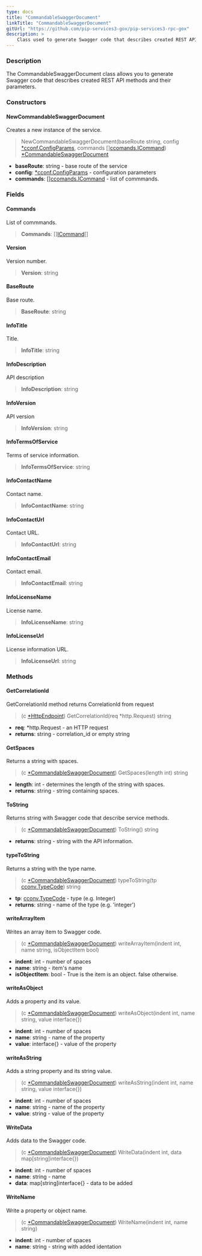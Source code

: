 ```yaml
---
type: docs
title: "CommandableSwaggerDocument"
linkTitle: "CommandableSwaggerDocument"
gitUrl: "https://github.com/pip-services3-gox/pip-services3-rpc-gox"
description: >
    Class used to generate Swagger code that describes created REST API methods and their parameters. 
---
```


### Description

The CommandableSwaggerDocument class allows you to generate Swagger code that describes created REST API methods and their parameters. 

### Constructors

#### NewCommandableSwaggerDocument
Creates a new instance of the service.

> NewCommandableSwaggerDocument(baseRoute string, config [*cconf.ConfigParams](../../../commons/config/config_params), commands [][ccomands.ICommand](../../../commons/commands/icommand)) [*CommandableSwaggerDocument]()

- **baseRoute**: string - base route of the service
- **config**: [*cconf.ConfigParams](../../../commons/config/config_params) - configuration parameters 
- **commands**: [][ccomands.ICommand](../../../commons/commands/icommand) - list of commmands.

### Fields

<span class="hide-title-link">

#### Commands
List of commmands.
> **Commands**: [][ICommand](../../../commons/commands/icommand)[]

#### Version
Version number.
> **Version**: string

#### BaseRoute
Base route.
> **BaseRoute**: string

#### InfoTitle
Title.
> **InfoTitle**: string

#### InfoDescription
API description
> **InfoDescription**: string

#### InfoVersion
API version
> **InfoVersion**: string

#### InfoTermsOfService
Terms of service information.
> **InfoTermsOfService**: string

#### InfoContactName
Contact name.
> **InfoContactName**: string

#### InfoContactUrl
Contact URL.
> **InfoContactUrl**: string

#### InfoContactEmail
Contact email.
> **InfoContactEmail**: string

#### InfoLicenseName
License name.
> **InfoLicenseName**: string

#### InfoLicenseUrl
License information URL.
> **InfoLicenseUrl**: string

</span>


### Methods

#### GetCorrelationId
GetCorrelationId method returns CorrelationId from request

> (c [*HttpEndpoint]()) GetCorrelationId(req *http.Request) string

- **req**: *http.Request - an HTTP request
- **returns**: string - correlation_id or empty string

#### GetSpaces
Returns a string with spaces.

> (c [*CommandableSwaggerDocument]()) GetSpaces(length int) string

- **length**: int - determines the length of the string with spaces.
- **returns**: string - string containing spaces.


#### ToString
Returns string with Swagger code that describe service methods.

> (c [*CommandableSwaggerDocument]()) ToString() string

- **returns**: string - string with the API information.


#### typeToString
Returns a string with the type name.

> (c [*CommandableSwaggerDocument]()) typeToString(tp [cconv.TypeCode](../../../commons/convert/type_code)) string

- **tp**: [cconv.TypeCode](../../../commons/convert/type_code) - type (e.g. Integer)
- **returns**: string - name of the type (e.g. 'integer')


#### writeArrayItem
Writes an array item to Swagger code.

> (c [*CommandableSwaggerDocument]()) writeArrayItem(indent int, name string, isObjectItem bool)

- **indent**: int - number of spaces
- **name**: string - item's name
- **isObjectItem**: bool - True is the item is an object. false otherwise.


#### writeAsObject
Adds a property and its value.

> (c [*CommandableSwaggerDocument]()) writeAsObject(indent int, name string, value interface{})

- **indent**: int - number of spaces
- **name**: string - name of the property
- **value**: interface{} - value of the property


#### writeAsString
Adds a string property and its string value.

> (c [*CommandableSwaggerDocument]()) writeAsString(indent int, name string, value interface{})

- **indent**: int - number of spaces
- **name**: string - name of the property
- **value**: string - value of the property


#### WriteData
Adds data to the Swagger code.

> (c [*CommandableSwaggerDocument]()) WriteData(indent int, data map[string]interface{})

- **indent**: int - number of spaces
- **name**: string - name
- **data**: map[string]interface{} - data to be added

#### WriteName
Write a property or object name.

> (c [*CommandableSwaggerDocument]()) WriteName(indent int, name string)

- **indent**: int - number of spaces
- **name**: string - string with added identation
